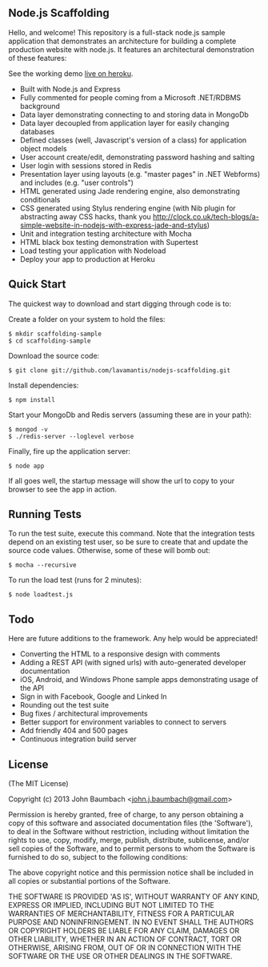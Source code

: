 ## Node.js Scaffolding

  Hello, and welcome!  This repository is a full-stack node.js sample application that demonstrates an 
  architecture for building a complete production
  website with node.js.  It features an architectural demonstration of these features:

  See the working demo [live on heroku](https://fast-stream-1638.herokuapp.com/).

   * Built with Node.js and Express
   * Fully commented for people coming from a Microsoft .NET/RDBMS background
   * Data layer demonstrating connecting to and storing data in MongoDb
   * Data layer decoupled from application layer for easily changing databases
   * Defined classes (well, Javascript's version of a class) for application object models
   * User account create/edit, demonstrating password hashing and salting
   * User login with sessions stored in Redis
   * Presentation layer using layouts (e.g. "master pages" in .NET Webforms) and includes (e.g. "user controls")
   * HTML generated using Jade rendering engine, also demonstrating conditionals
   * CSS generated using Stylus rendering engine (with Nib plugin for abstracting away CSS hacks, thank you http://clock.co.uk/tech-blogs/a-simple-website-in-nodejs-with-express-jade-and-stylus)
   * Unit and integration testing architecture with Mocha
   * HTML black box testing demonstration with Supertest
   * Load testing your application with Nodeload
   * Deploy your app to production at Heroku
  
## Quick Start

 The quickest way to download and start digging through code is to:

 Create a folder on your system to hold the files:

    $ mkdir scaffolding-sample
    $ cd scaffolding-sample

 Download the source code:

    $ git clone git://github.com/lavamantis/nodejs-scaffolding.git

 Install dependencies:

    $ npm install

 Start your MongoDb and Redis servers (assuming these are in your path):
 
    $ mongod -v
    $ ./redis-server --loglevel verbose
    
 Finally, fire up the application server:

    $ node app

 If all goes well, the startup message will show the url to copy to your browser to see the app in action.

## Running Tests

 To run the test suite, execute this command.  Note that the integration tests depend on an existing test 
 user, so be sure to create that and update the source code values.  Otherwise, some of these will bomb out:

    $ mocha --recursive

 To run the load test (runs for 2 minutes):

    $ node loadtest.js

## Todo

 Here are future additions to the framework.  Any help would be appreciated!
 
  * Converting the HTML to a responsive design with comments
  * Adding a REST API (with signed urls) with auto-generated developer documentation
  * iOS, Android, and Windows Phone sample apps demonstrating usage of the API
  * Sign in with Facebook, Google and Linked In
  * Rounding out the test suite
  * Bug fixes / architectural improvements
  * Better support for environment variables to connect to servers
  * Add friendly 404 and 500 pages
  * Continuous integration build server

## License 

(The MIT License)

Copyright (c) 2013 John Baumbach &lt;john.j.baumbach@gmail.com&gt;

Permission is hereby granted, free of charge, to any person obtaining
a copy of this software and associated documentation files (the
'Software'), to deal in the Software without restriction, including
without limitation the rights to use, copy, modify, merge, publish,
distribute, sublicense, and/or sell copies of the Software, and to
permit persons to whom the Software is furnished to do so, subject to
the following conditions:

The above copyright notice and this permission notice shall be
included in all copies or substantial portions of the Software.

THE SOFTWARE IS PROVIDED 'AS IS', WITHOUT WARRANTY OF ANY KIND,
EXPRESS OR IMPLIED, INCLUDING BUT NOT LIMITED TO THE WARRANTIES OF
MERCHANTABILITY, FITNESS FOR A PARTICULAR PURPOSE AND NONINFRINGEMENT.
IN NO EVENT SHALL THE AUTHORS OR COPYRIGHT HOLDERS BE LIABLE FOR ANY
CLAIM, DAMAGES OR OTHER LIABILITY, WHETHER IN AN ACTION OF CONTRACT,
TORT OR OTHERWISE, ARISING FROM, OUT OF OR IN CONNECTION WITH THE
SOFTWARE OR THE USE OR OTHER DEALINGS IN THE SOFTWARE.